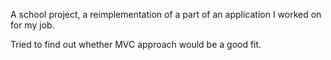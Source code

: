 A school project, a reimplementation of a part of an application I worked on for my job.

Tried to find out whether MVC approach would be a good fit.